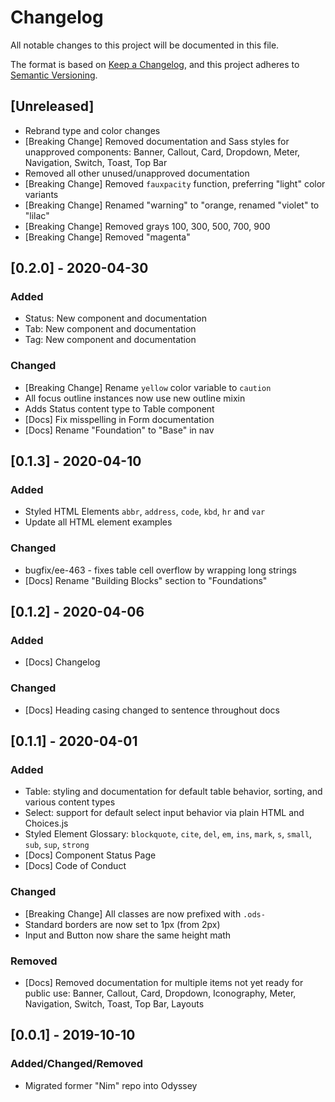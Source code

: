# Changelog

All notable changes to this project will be documented in this file.

The format is based on [Keep a Changelog](https://keepachangelog.com/en/1.0.0/),
and this project adheres to [Semantic Versioning](https://semver.org/spec/v2.0.0.html).

## [Unreleased]

- Rebrand type and color changes
- [Breaking Change] Removed documentation and Sass styles for unapproved components: Banner, Callout, Card, Dropdown, Meter, Navigation, Switch, Toast, Top Bar
- Removed all other unused/unapproved documentation
- [Breaking Change] Removed `fauxpacity` function, preferring "light" color variants
- [Breaking Change] Renamed "warning" to "orange, renamed "violet" to "lilac"
- [Breaking Change] Removed grays 100, 300, 500, 700, 900
- [Breaking Change] Removed "magenta"

## [0.2.0] - 2020-04-30

### Added
- Status: New component and documentation
- Tab: New component and documentation
- Tag: New component and documentation

### Changed
- [Breaking Change] Rename `yellow` color variable to `caution`
- All focus outline instances now use new outline mixin
- Adds Status content type to Table component
- [Docs] Fix misspelling in Form documentation
- [Docs] Rename "Foundation" to "Base" in nav

## [0.1.3] - 2020-04-10

### Added

- Styled HTML Elements `abbr`, `address`, `code`, `kbd`, `hr` and `var`
- Update all HTML element examples

### Changed

- bugfix/ee-463 - fixes table cell overflow by wrapping long strings
- [Docs] Rename "Building Blocks" section to "Foundations"

## [0.1.2] - 2020-04-06

### Added

- [Docs] Changelog

### Changed

- [Docs] Heading casing changed to sentence throughout docs

## [0.1.1] - 2020-04-01

### Added

- Table: styling and documentation for default table behavior, sorting, and various content types
- Select: support for default select input behavior via plain HTML and Choices.js
- Styled Element Glossary: `blockquote`, `cite`, `del`, `em`, `ins`, `mark`, `s`, `small`, `sub`, `sup`, `strong`
- [Docs] Component Status Page
- [Docs] Code of Conduct

### Changed

- [Breaking Change] All classes are now prefixed with `.ods-`
- Standard borders are now set to 1px (from 2px)
- Input and Button now share the same height math

### Removed

- [Docs] Removed documentation for multiple items not yet ready for public use: Banner, Callout, Card, Dropdown, Iconography, Meter, Navigation, Switch, Toast, Top Bar, Layouts

## [0.0.1] - 2019-10-10

### Added/Changed/Removed
- Migrated former "Nim" repo into Odyssey
